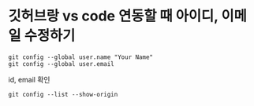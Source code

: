 # 깃허브랑 vs code 연동할 때 아이디, 이메일 수정하기
```
git config --global user.name "Your Name"
git config --global user.email
```
id, email 확인
~~~
git config --list --show-origin
~~~

